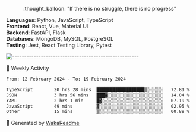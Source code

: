 <p align="center"> 
  :thought_balloon: "If there is no struggle, there is no progress"
</p>

<p align="left">
  <strong>Languages</strong>: Python, JavaScript, TypeScript<br>
  <strong>Frontend</strong>: React, Vue, Material UI<br>
  <strong>Backend</strong>: FastAPI, Flask<br>
  <strong>Databases</strong>: MongoDB, MySQL, PostgreSQL<br>
  <strong>Testing</strong>: Jest, React Testing Library, Pytest<br>
</p>

![-----------------------------------------------------](https://raw.githubusercontent.com/andreasbm/readme/master/assets/lines/vintage.png)

🎯 Weekly Activity

<!--START_SECTION:waka-->

```txt
From: 12 February 2024 - To: 19 February 2024

TypeScript        20 hrs 28 mins  ██████████████████▒░░░░░░   72.81 %
JSON              3 hrs 56 mins   ███▓░░░░░░░░░░░░░░░░░░░░░   14.04 %
YAML              2 hrs 1 min     █▓░░░░░░░░░░░░░░░░░░░░░░░   07.19 %
JavaScript        49 mins         ▓░░░░░░░░░░░░░░░░░░░░░░░░   02.95 %
Other             15 mins         ▒░░░░░░░░░░░░░░░░░░░░░░░░   00.89 %
```

<!--END_SECTION:waka-->


🚀 Generated by [WakaReadme](https://github.com/athul/waka-readme)
